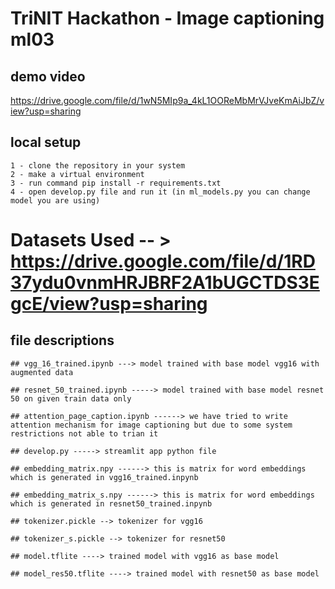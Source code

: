 # TriNIT Hackathon - Image captioning ml03

## demo video
https://drive.google.com/file/d/1wN5MIp9a_4kL1OOReMbMrVJveKmAiJbZ/view?usp=sharing

## local setup
```
1 - clone the repository in your system
2 - make a virtual environment
3 - run command pip install -r requirements.txt
4 - open develop.py file and run it (in ml_models.py you can change model you are using)
```

# Datasets Used -- > https://drive.google.com/file/d/1RD37ydu0vnmHRJBRF2A1bUGCTDS3EgcE/view?usp=sharing

## file descriptions
```
## vgg_16_trained.ipynb ---> model trained with base model vgg16 with augmented data

## resnet_50_trained.ipynb -----> model trained with base model resnet 50 on given train data only

## attention_page_caption.ipynb ------> we have tried to write attention mechanism for image captioning but due to some system restrictions not able to trian it

## develop.py -----> streamlit app python file

## embedding_matrix.npy ------> this is matrix for word embeddings which is generated in vgg16_trained.inpynb

## embedding_matrix_s.npy ------> this is matrix for word embeddings which is generated in resnet50_trained.inpynb

## tokenizer.pickle --> tokenizer for vgg16

## tokenizer_s.pickle --> tokenizer for resnet50

## model.tflite ----> trained model with vgg16 as base model

## model_res50.tflite ----> trained model with resnet50 as base model
```


